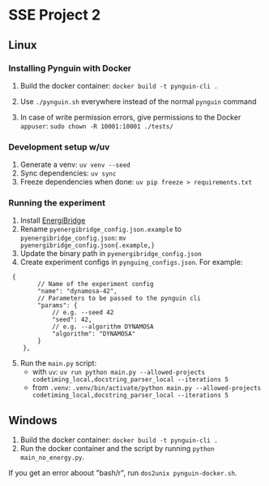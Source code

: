 # SSE Project 2

## Linux

### Installing Pynguin with Docker

1. Build the docker container: `docker build -t pynguin-cli .`
2. Use `./pynguin.sh` everywhere instead of the normal `pynguin` command

3. In case of write permission errors, give permissions to the Docker `appuser`: `sudo chown -R 10001:10001 ./tests/`

### Development setup w/uv

1. Generate a venv: `uv venv --seed`
2. Sync dependencies: `uv sync`
3. Freeze dependencies when done: `uv pip freeze > requirements.txt`

### Running the experiment

1. Install [EnergiBridge](https://github.com/tdurieux/EnergiBridge)
2. Rename `pyenergibridge_config.json.example` to `pyenergibridge_config.json`: `mv pyenergibridge_config.json{.example,}`
3. Update the binary path in `pyenergibridge_config.json`
4. Create experiment configs in `pynguing_configs.json`. For example:

```jsonc
 {
        // Name of the experiment config
        "name": "dynamosa-42",
        // Parameters to be passed to the pynguin cli
        "params": {
            // e.g. --seed 42
            "seed": 42,
            // e.g. --algorithm DYNAMOSA
            "algorithm": "DYNAMOSA"
        }
    },
```

5. Run the `main.py` script:
    - with `uv`: `uv run python main.py --allowed-projects codetiming_local,docstring_parser_local --iterations 5`
    - from `.venv`: `.venv/bin/activate/python main.py --allowed-projects codetiming_local,docstring_parser_local --iterations 5`

## Windows

1. Build the docker container: `docker build -t pynguin-cli .`
2. Run the docker container and the script by running `python main_no_energy.py`.

If you get an error aboout "bash/r", run `dos2unix pynguin-docker.sh`.
